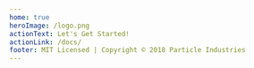 ```yaml
---
home: true
heroImage: /logo.png
actionText: Let's Get Started!
actionLink: /docs/
footer: MIT Licensed | Copyright © 2018 Particle Industries
---
```

